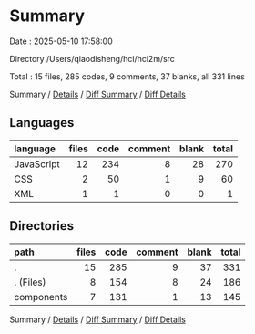# Summary

Date : 2025-05-10 17:58:00

Directory /Users/qiaodisheng/hci/hci2m/src

Total : 15 files,  285 codes, 9 comments, 37 blanks, all 331 lines

Summary / [Details](details.md) / [Diff Summary](diff.md) / [Diff Details](diff-details.md)

## Languages
| language | files | code | comment | blank | total |
| :--- | ---: | ---: | ---: | ---: | ---: |
| JavaScript | 12 | 234 | 8 | 28 | 270 |
| CSS | 2 | 50 | 1 | 9 | 60 |
| XML | 1 | 1 | 0 | 0 | 1 |

## Directories
| path | files | code | comment | blank | total |
| :--- | ---: | ---: | ---: | ---: | ---: |
| . | 15 | 285 | 9 | 37 | 331 |
| . (Files) | 8 | 154 | 8 | 24 | 186 |
| components | 7 | 131 | 1 | 13 | 145 |

Summary / [Details](details.md) / [Diff Summary](diff.md) / [Diff Details](diff-details.md)